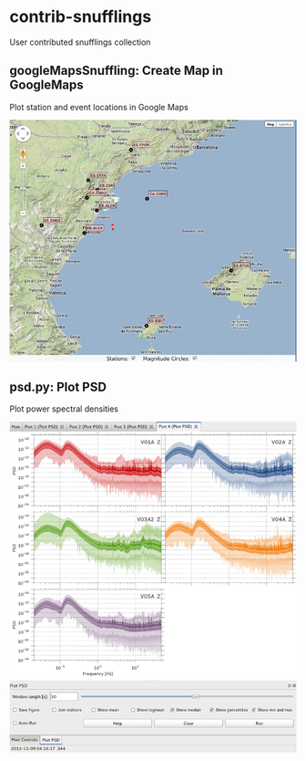 contrib-snufflings
==================

User contributed snufflings collection

googleMapsSnuffling: Create Map in GoogleMaps
---------------------------------------------

Plot station and event locations in Google Maps

![screenshot](screenshots/googleMapsSnuffling.png)


psd.py: Plot PSD
----------------

Plot power spectral densities

![screenshot](screenshots/psd.png)


